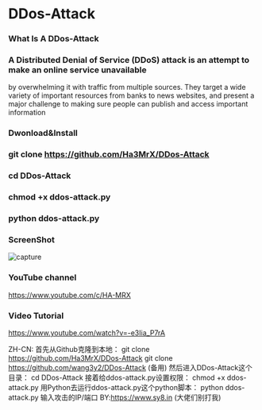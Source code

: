 # DDos-Attack 
### What Is A DDos-Attack

### A Distributed Denial of Service (DDoS) attack is an attempt to make an online service unavailable 
by overwhelming it with traffic from multiple sources. They target a wide variety of important resources
from banks to news websites, and present a major challenge to making sure people can publish and access important information

### Dwonload&Install

### git clone https://github.com/Ha3MrX/DDos-Attack

### cd DDos-Attack

### chmod +x ddos-attack.py

### python ddos-attack.py

### ScreenShot 

![capture](https://user-images.githubusercontent.com/33704360/38769260-91bfc362-3fb4-11e8-86c6-d5a3ca13c31a.PNG)

### YouTube channel

https://www.youtube.com/c/HA-MRX

### Video Tutorial

https://www.youtube.com/watch?v=-e3Iia_P7rA


ZH-CN:
首先从Github克隆到本地：
git clone https://github.com/Ha3MrX/DDos-Attack
git clone https://github.com/wang3y2/DDos-Attack (备用)
然后进入DDos-Attack这个目录：
cd DDos-Attack
接着给ddos-attack.py设置权限：
chmod +x ddos-attack.py
用Python去运行ddos-attack.py这个python脚本：
python ddos-attack.py
输入攻击的IP/端口 
BY:https://www.sy8.in (大佬们别打我)
